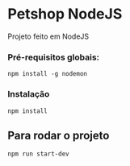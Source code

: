 # Petshop NodeJS

Projeto feito em NodeJS 

### Pré-requisitos globais:
`npm install -g nodemon`

### Instalação
`npm install`

## Para rodar o projeto
`npm run start-dev`
